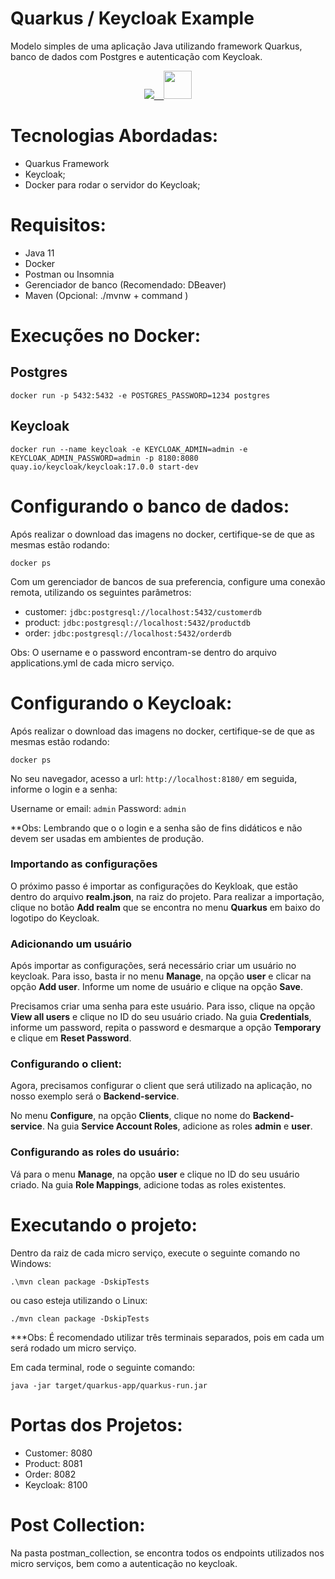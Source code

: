 # Quarkus / Keycloak Example

Modelo simples de uma aplicação Java utilizando framework Quarkus, banco de dados com Postgres e autenticação com Keycloak.

<p align="center">
  <a href="https://skillicons.dev">
    <img src="https://skillicons.dev/icons?i=idea,java,docker,maven,postman,postgres" />
    &nbsp;&nbsp;&nbsp;<img height="45" width="45" src="https://seeklogo.com/images/Q/quarkus-logo-C9F006782E-seeklogo.com.png" />
    </a>
</p>

# Tecnologias Abordadas:

- Quarkus Framework
- Keycloak;
- Docker para rodar o servidor do Keycloak;

# Requisitos:
- Java 11
- Docker
- Postman ou Insomnia
- Gerenciador de banco (Recomendado: DBeaver)
- Maven (Opcional: ./mvnw + command )



# Execuções no Docker:

## Postgres

```
docker run -p 5432:5432 -e POSTGRES_PASSWORD=1234 postgres
```
## Keycloak

```
docker run --name keycloak -e KEYCLOAK_ADMIN=admin -e KEYCLOAK_ADMIN_PASSWORD=admin -p 8180:8080 quay.io/keycloak/keycloak:17.0.0 start-dev
```

# Configurando o banco de dados:

Após realizar o download das imagens no docker, certifique-se de que as mesmas estão rodando:

```
docker ps 
```

Com um gerenciador de bancos de sua preferencia, configure uma conexão remota, utilizando os seguintes parâmetros:

- customer: `jdbc:postgresql://localhost:5432/customerdb`
- product: `jdbc:postgresql://localhost:5432/productdb`
- order: `jdbc:postgresql://localhost:5432/orderdb`

Obs: O username e o password encontram-se dentro do arquivo applications.yml de cada micro serviço.

# Configurando o Keycloak:

Após realizar o download das imagens no docker, certifique-se de que as mesmas estão rodando:

```
docker ps 
```

No seu navegador, acesso a url: `http://localhost:8180/` em seguida, informe o login e a senha:

Username or email: `admin`
Password: `admin`

**Obs: Lembrando que o o login e a senha são de fins didáticos e não devem ser usadas em ambientes de produção.

### Importando as configurações
O próximo passo é importar as configurações do Keykloak, que estão dentro do arquivo **realm.json**, na raiz do projeto. 
Para realizar a importação, clique no botão **Add realm** que se encontra no menu **Quarkus** em baixo do logotipo do Keycloak.

### Adicionando um usuário

Após importar as configurações, será necessário criar um usuário no keycloak.
Para isso, basta ir no menu **Manage**, na opção **user** e clicar na opção **Add user**.
Informe um nome de usuário e clique na opção **Save**.

Precisamos criar uma senha para este usuário. Para isso,  clique na opção **View all users** e clique no ID do seu usuário criado.
Na guia **Credentials**, informe um password, repita o password e desmarque a opção **Temporary** e clique em **Reset Password**.

### Configurando o client:

Agora, precisamos configurar o client que será utilizado na aplicação, no nosso exemplo será o **Backend-service**.

No menu **Configure**, na opção **Clients**, clique no nome do **Backend-service**.
Na guia **Service Account Roles**, adicione as roles **admin** e **user**.

### Configurando as roles do usuário:

Vá para o menu **Manage**, na opção **user** e clique no ID do seu usuário criado.
Na guia **Role Mappings**, adicione todas as roles existentes. 


# Executando o projeto:


Dentro da raiz de cada micro serviço, execute o seguinte comando no Windows:

```shell
.\mvn clean package -DskipTests 
```

ou caso esteja utilizando o Linux:

```shell
./mvn clean package -DskipTests 
```
***Obs: É recomendado utilizar três terminais separados, pois em cada um será rodado um micro serviço.

Em cada terminal, rode o seguinte comando:

```shell
java -jar target/quarkus-app/quarkus-run.jar
```

# Portas dos Projetos:
- Customer: 8080
- Product: 8081
- Order: 8082
- Keycloak: 8100

# Post Collection:

Na pasta postman_collection, se encontra todos os endpoints utilizados nos micro serviços, bem como a autenticação no keycloak.










